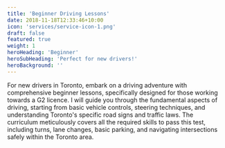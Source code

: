 ```yaml
---
title: 'Beginner Driving Lessons'
date: 2018-11-18T12:33:46+10:00
icon: 'services/service-icon-1.png'
draft: false
featured: true
weight: 1
heroHeading: 'Beginner'
heroSubHeading: 'Perfect for new drivers!'
heroBackground: ''
---
```


For new drivers in Toronto, embark on a driving adventure with comprehensive beginner lessons, specifically designed for those working towards a G2 licence. I will guide you through the fundamental aspects of driving, starting from basic vehicle controls, steering techniques, and understanding Toronto's specific road signs and traffic laws. The curriculum meticulously covers all the required skills to pass this test, including turns, lane changes, basic parking, and navigating intersections safely within the Toronto area.

